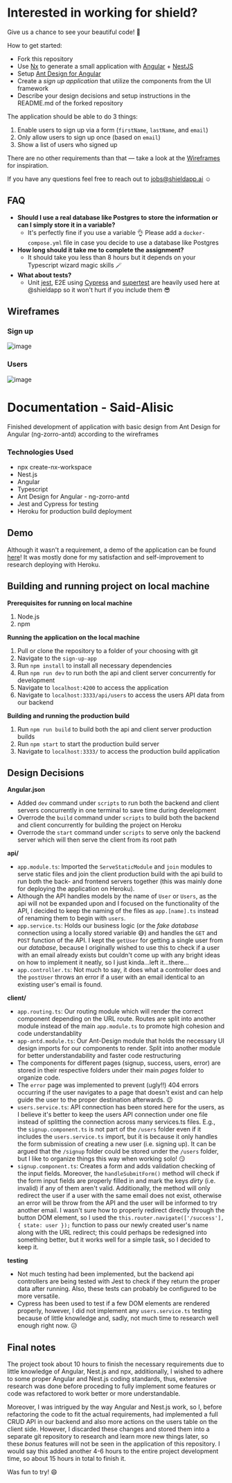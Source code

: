 # Interested in working for shield?

Give us a chance to see your beautiful code! 🤩 

How to get started:
- Fork this repository
- Use [Nx](https://nx.dev/) to generate a small application with [Angular](https://angular.io/) + [NestJS](https://nestjs.com/)
- Setup [Ant Design for Angular](https://ng.ant.design/docs/introduce/en)
- Create a *sign up application* that utilize the components from the UI framework
- Describe your design decisions and setup instructions in the README.md of the forked repository

The application should be able to do 3 things:
1. Enable users to sign up via a form (`firstName`, `lastName`, and `email`)
3. Only allow users to sign up once (based on `email`)
4. Show a list of users who signed up

There are no other requirements than that — take a look at the [Wireframes](#wireframes) for inspiration.

If you have any questions feel free to reach out to jobs@shieldapp.ai ☺️

## FAQ
- **Should I use a real database like Postgres to store the information or can I simply store it in a variable?**
    - It's perfectly fine if you use a variable 👌 Please add a `docker-compose.yml` file in case you decide to use a database like Postgres
- **How long should it take me to complete the assignment?**
    - It should take you less than 8 hours but it depends on your Typescript wizard magic skills 🪄
- **What about tests?**
    - Unit [jest](https://jestjs.io/), E2E using [Cypress](https://www.cypress.io/) and [supertest](https://github.com/visionmedia/supertest) are heavily used here at @shieldapp so it won't hurt if you include them 😎 

## Wireframes

### Sign up

![image](https://user-images.githubusercontent.com/16419971/114538338-928f1000-9c53-11eb-8be9-702381d7dbde.png)


### Users

![image](https://user-images.githubusercontent.com/16419971/114539208-8ce5fa00-9c54-11eb-81bd-70387184cd2d.png)


# Documentation - Said-Alisic

Finished development of application with basic design from Ant Design for Angular (ng-zorro-antd) according to the wireframes

### Technologies Used
- npx create-nx-workspace
- Nest.js
- Angular
- Typescript
- Ant Design for Angular - ng-zorro-antd
- Jest and Cypress for testing
- Heroku for production build deployment

## Demo 
Although it wasn't a requirement, a demo of the application can be found [here](https://sign-up-app-saidalisic.herokuapp.com/)! It was mostly done for my satisfaction and self-improvement to research deploying with Heroku.


## Building and running project on local machine

**Prerequisites for running on local machine**
1. Node.js
2. npm

**Running the application on the local machine**
1. Pull or clone the repository to a folder of your choosing with git
2. Navigate to the `sign-up-app`
3. Run `npm install` to install all necessary dependencies
4. Run `npm run dev` to run both the api and client server concurrently for development
5. Navigate to `localhost:4200` to access the application
6. Navigate to `localhost:3333/api/users` to access the users API data from our backend

**Building and running the production build**
1. Run `npm run build` to build both the api and client server production builds
2. Run `npm start` to start the production build server
3. Navigate to `localhost:3333/` to access the production build application


## Design Decisions

**Angular.json**
- Added `dev` command under `scripts` to run both the backend and client servers concurrently in one terminal to save time during development
- Overrode the `build` command under `scripts` to build both the backend and client concurrently for building the project on Heroku
- Overrode the `start` command under `scripts` to serve only the backend server which will then serve the client from its root path

**api/**
- `app.module.ts`: Imported the  `ServeStaticModule` and `join` modules to serve static files and join the client production build with the api build to run both the back- and frontend servers together (this was mainly done for deploying the application on Heroku).
- Although the API handles models by the name of `User` or `Users`, as the api will not be expanded upon and I focused on the functionality of the API, I decided to keep the naming of the files as `app.[name].ts` instead of renaming them to begin with `users`.
- `app.service.ts`: Holds our business logic (or the *fake database* connection using a locally stored variable :sweat_smile:) and handles the `GET` and `POST` function of the API. I kept the `getUser` for getting a single user from our *database*, because I originally wished to use this to check if a user with an email already exists but couldn't come up with any bright ideas on how to implement it neatly, so I just kinda...left it...there...
- `app.controller.ts`: Not much to say, it does what a controller does and the `postUser` throws an error if a user with an email identical to an existing user's email is found. 

**client/**
- `app.routing.ts`: Our routing module which will render the correct component depending on the URL route. Routes are split into another module instead of the main `app.module.ts` to promote high cohesion and code understandablity 
- `app-antd.module.ts`: Our Ant-Design module that holds the necessary UI design imports for our components to render. Split into another module for better understandability and faster code restructuring
- The components for different pages (signup, success, users, error) are stored in their respective folders under their main *pages* folder to organize code.
- The `error` page was implemented to prevent (ugly!!) 404 errors occurring if the user navigates to a page that doesn't exist and can help guide the user to the proper destination afterwards. :wink:
- `users.service.ts`: API connection has been stored here for the users, as I believe it's better to keep the users API connection under one file instead of splitting the connection across many services.ts files. E.g., the `signup.component.ts` is not part of the `/users` folder even if it includes the `users.service.ts` import, but it is because it only handles the form submission of creating a new user (i.e. signing up). It can be argued that the `/signup` folder could be stored under the `/users` folder, but I like to organize things this way when working solo! :smirk:
- `signup.component.ts`: Creates a form and adds validation checking of the input fields. Moreover, the `handleSubmitForm()` method will check if the form input fields are properly filled in and mark the keys *dirty* (i.e. invalid) if any of them aren't valid. Additionally, the method will only redirect the user if a user with the same email does not exist, otherwise an error will be throw from the API and the user will be informed to try another email. I wasn't sure how to properly redirect directly through the button DOM element, so I used the `this.router.navigate(['/success'], { state: user });` function to pass our newly created user's name along with the URL redirect; this could perhaps be redesigned into something better, but it works well for a simple task, so I decided to keep it.

**testing**
- Not much testing had been implemented, but the backend api controllers are being tested with Jest to check if they return the proper data after running. Also, these tests can probably be configured to be more versatile.
- Cypress has been used to test if a few DOM elements are rendered properly, however, I did not implement any `users.service.ts` testing because of little knowledge and, sadly, not much time to research well enough right now. :disappointed_relieved:


## Final notes
The project took about 10 hours to finish the necessary requirements due to little knowledge of Angular, Nest.js and npx, additionally, I wished to adhere to some proper Angular and Nest.js coding standards, thus, extensive research was done before proceding to fully implement some features or code was refactored to work better or more understandable.

Moreover, I was intrigued by the way Angular and Nest.js work, so I, before refactoring the code to fit the actual requirements, had implemented a full CRUD API in our backend and also more actions on the users table on the client side. However, I discarded these changes and stored them into a separate git repository to research and learn more new things later, so these *bonus* features will not be seen in the application of this repository. I would say this added another 4-6 hours to the entire project development time, so about 15 hours in total to finish it. 

Was fun to try! :smile:




